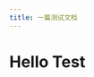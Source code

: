 ```yaml
---
title: 一篇测试文档
---
```



# Hello Test

<!-- ```jsx
class App extends React.Component{
    constructor(props){
        super(props);
        this.state = {
            center: {longitude: 140, latitude: 10},
            radius: 15000,
        }
    }
    
    render(){
        return <div style={{width: '400px', height: '300px'}}>
          1111 
        </div>
    }
}
ReactDOM.render(
    <App/>,
    mountNode
)
``` -->